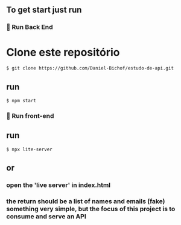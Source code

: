 ## To get start just run
### 🎲 Run Back End 

# Clone este repositório
```
$ git clone https://github.com/Daniel-Bichof/estudo-de-api.git
```
## run
```
$ npm start
```

### 🎲 Run front-end


## run
```
$ npx lite-server
```

## or
### open the 'live server' in index.html

### the return should be a list of names and emails (fake) something very simple, but the focus of this project is to consume and serve an API

